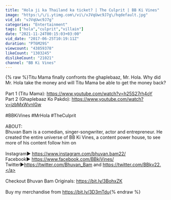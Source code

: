 ```yaml
---
title: "Hola ji ka Thailand ka ticket? | The Culprit | BB Ki Vines"
image: "https:\/\/i.ytimg.com\/vi\/vJVqUwc9J7g\/hqdefault.jpg"
vid_id: "vJVqUwc9J7g"
categories: "Entertainment"
tags: ["hola","culprit","villain"]
date: "2021-11-24T00:15:03+03:00"
vid_date: "2017-06-25T10:19:11Z"
duration: "PT6M29S"
viewcount: "43859378"
likeCount: "1303245"
dislikeCount: "21021"
channel: "BB Ki Vines"
---
```

{% raw %}Titu Mama finally confronts the ghaplebaaz, Mr. Hola. Why did Mr. Hola take the money and will Titu Mama be able to get the money back?<br /><br />Part 1 (Titu Mama): <a rel="nofollow" target="blank" href="https://www.youtube.com/watch?v=h25S27rh4oY">https://www.youtube.com/watch?v=h25S27rh4oY</a><br />Part 2 (Ghaplebaaz Ko Pakdo): <a rel="nofollow" target="blank" href="https://www.youtube.com/watch?v=jzbMxWvnlGw">https://www.youtube.com/watch?v=jzbMxWvnlGw</a><br /><br />#BBKiVines #MrHola #TheCulprit<br /><br />ABOUT: <br />Bhuvan Bam is a comedian, singer-songwriter, actor and entrepreneur. He created the entire universe of BB Ki Vines, a content power house, to see more of his content follow him on<br /><br />Instagram► <a rel="nofollow" target="blank" href="https://www.instagram.com/bhuvan.bam22/">https://www.instagram.com/bhuvan.bam22/</a>           <br />Facebook► <a rel="nofollow" target="blank" href="https://www.facebook.com/BBkiVines/">https://www.facebook.com/BBkiVines/</a><br />Twitter►<a rel="nofollow" target="blank" href="https://twitter.com/Bhuvan_Bam">https://twitter.com/Bhuvan_Bam</a> and <a rel="nofollow" target="blank" href="https://twitter.com/BBkv22.">https://twitter.com/BBkv22.</a><br /><br />Checkout Bhuvan Bam Originals: <a rel="nofollow" target="blank" href="https://bit.ly/3BohxZK">https://bit.ly/3BohxZK</a><br /><br />Buy my merchandise from <a rel="nofollow" target="blank" href="https://bit.ly/3D3mTdu">https://bit.ly/3D3mTdu</a>{% endraw %}
